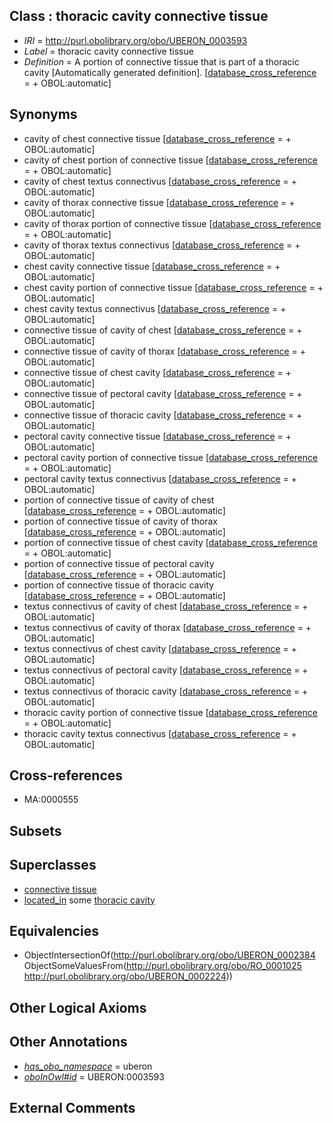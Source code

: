 
## Class : thoracic cavity connective tissue

 * *IRI* = http://purl.obolibrary.org/obo/UBERON_0003593
 * *Label* = thoracic cavity connective tissue
 * *Definition* = A portion of connective tissue that is part of a thoracic cavity [Automatically generated definition]. [[database_cross_reference](../../ef/oboInOwl#hasDbXref.md) =  + OBOL:automatic]

## Synonyms

 * cavity of chest connective tissue [[database_cross_reference](../../ef/oboInOwl#hasDbXref.md) =  + OBOL:automatic]
 * cavity of chest portion of connective tissue [[database_cross_reference](../../ef/oboInOwl#hasDbXref.md) =  + OBOL:automatic]
 * cavity of chest textus connectivus [[database_cross_reference](../../ef/oboInOwl#hasDbXref.md) =  + OBOL:automatic]
 * cavity of thorax connective tissue [[database_cross_reference](../../ef/oboInOwl#hasDbXref.md) =  + OBOL:automatic]
 * cavity of thorax portion of connective tissue [[database_cross_reference](../../ef/oboInOwl#hasDbXref.md) =  + OBOL:automatic]
 * cavity of thorax textus connectivus [[database_cross_reference](../../ef/oboInOwl#hasDbXref.md) =  + OBOL:automatic]
 * chest cavity connective tissue [[database_cross_reference](../../ef/oboInOwl#hasDbXref.md) =  + OBOL:automatic]
 * chest cavity portion of connective tissue [[database_cross_reference](../../ef/oboInOwl#hasDbXref.md) =  + OBOL:automatic]
 * chest cavity textus connectivus [[database_cross_reference](../../ef/oboInOwl#hasDbXref.md) =  + OBOL:automatic]
 * connective tissue of cavity of chest [[database_cross_reference](../../ef/oboInOwl#hasDbXref.md) =  + OBOL:automatic]
 * connective tissue of cavity of thorax [[database_cross_reference](../../ef/oboInOwl#hasDbXref.md) =  + OBOL:automatic]
 * connective tissue of chest cavity [[database_cross_reference](../../ef/oboInOwl#hasDbXref.md) =  + OBOL:automatic]
 * connective tissue of pectoral cavity [[database_cross_reference](../../ef/oboInOwl#hasDbXref.md) =  + OBOL:automatic]
 * connective tissue of thoracic cavity [[database_cross_reference](../../ef/oboInOwl#hasDbXref.md) =  + OBOL:automatic]
 * pectoral cavity connective tissue [[database_cross_reference](../../ef/oboInOwl#hasDbXref.md) =  + OBOL:automatic]
 * pectoral cavity portion of connective tissue [[database_cross_reference](../../ef/oboInOwl#hasDbXref.md) =  + OBOL:automatic]
 * pectoral cavity textus connectivus [[database_cross_reference](../../ef/oboInOwl#hasDbXref.md) =  + OBOL:automatic]
 * portion of connective tissue of cavity of chest [[database_cross_reference](../../ef/oboInOwl#hasDbXref.md) =  + OBOL:automatic]
 * portion of connective tissue of cavity of thorax [[database_cross_reference](../../ef/oboInOwl#hasDbXref.md) =  + OBOL:automatic]
 * portion of connective tissue of chest cavity [[database_cross_reference](../../ef/oboInOwl#hasDbXref.md) =  + OBOL:automatic]
 * portion of connective tissue of pectoral cavity [[database_cross_reference](../../ef/oboInOwl#hasDbXref.md) =  + OBOL:automatic]
 * portion of connective tissue of thoracic cavity [[database_cross_reference](../../ef/oboInOwl#hasDbXref.md) =  + OBOL:automatic]
 * textus connectivus of cavity of chest [[database_cross_reference](../../ef/oboInOwl#hasDbXref.md) =  + OBOL:automatic]
 * textus connectivus of cavity of thorax [[database_cross_reference](../../ef/oboInOwl#hasDbXref.md) =  + OBOL:automatic]
 * textus connectivus of chest cavity [[database_cross_reference](../../ef/oboInOwl#hasDbXref.md) =  + OBOL:automatic]
 * textus connectivus of pectoral cavity [[database_cross_reference](../../ef/oboInOwl#hasDbXref.md) =  + OBOL:automatic]
 * textus connectivus of thoracic cavity [[database_cross_reference](../../ef/oboInOwl#hasDbXref.md) =  + OBOL:automatic]
 * thoracic cavity portion of connective tissue [[database_cross_reference](../../ef/oboInOwl#hasDbXref.md) =  + OBOL:automatic]
 * thoracic cavity textus connectivus [[database_cross_reference](../../ef/oboInOwl#hasDbXref.md) =  + OBOL:automatic]

## Cross-references

 * MA:0000555

## Subsets


## Superclasses

 * [connective tissue](../../UBERON/84/UBERON_0002384.md)
 * [located_in](../../RO/25/RO_0001025.md) some [thoracic cavity](../../UBERON/24/UBERON_0002224.md)

## Equivalencies

 * ObjectIntersectionOf(<http://purl.obolibrary.org/obo/UBERON_0002384> ObjectSomeValuesFrom(<http://purl.obolibrary.org/obo/RO_0001025> <http://purl.obolibrary.org/obo/UBERON_0002224>))

## Other Logical Axioms


## Other Annotations

 * *[has_obo_namespace](../../ce/oboInOwl#hasOBONamespace.md)* = uberon
 * *[oboInOwl#id](../../id/oboInOwl#id.md)* = UBERON:0003593

## External Comments

